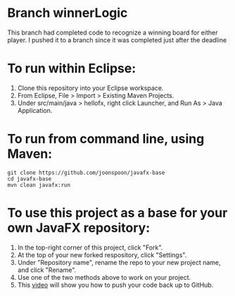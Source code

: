 # Branch winnerLogic 
This branch had completed code to recognize a winning board for either player. I pushed it to a branch since it was completed just after the deadline

# To run within Eclipse:
1. Clone this repository into your Eclipse workspace.
2. From Eclipse, File > Import > Existing Maven Projects.
3. Under src/main/java > hellofx, right click Launcher, and Run As > Java Application.

# To run from command line, using Maven:
```
git clone https://github.com/joonspoon/javafx-base
cd javafx-base
mvn clean javafx:run
```
# To use this project as a base for your own JavaFX repository:
1. In the top-right corner of this project, click "Fork".
2. At the top of your new forked respository, click "Settings".
3. Under "Repository name", rename the repo to your new project name, and click "Rename".
4. Use one of the two methods above to work on your project.
5. This [video](https://youtu.be/POGzh6epq7A?t=139) will show you how to push your code back up to GitHub.
